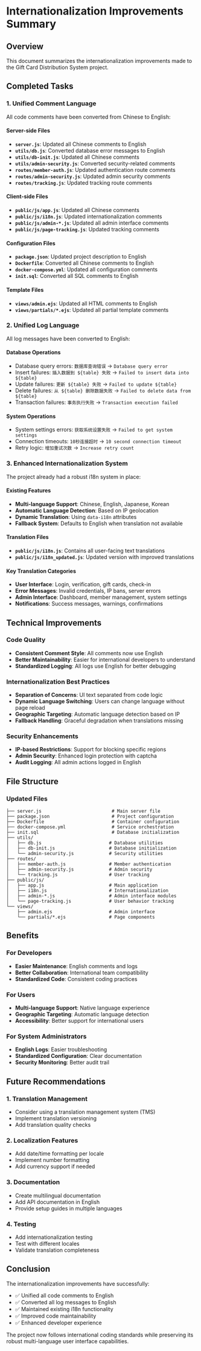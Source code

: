 # Internationalization Improvements Summary

## Overview
This document summarizes the internationalization improvements made to the Gift Card Distribution System project.

## Completed Tasks

### 1. Unified Comment Language
All code comments have been converted from Chinese to English:

#### Server-side Files
- **`server.js`**: Updated all Chinese comments to English
- **`utils/db.js`**: Converted database error messages to English
- **`utils/db-init.js`**: Updated all Chinese comments
- **`utils/admin-security.js`**: Converted security-related comments
- **`routes/member-auth.js`**: Updated authentication route comments
- **`routes/admin-security.js`**: Updated admin security comments
- **`routes/tracking.js`**: Updated tracking route comments

#### Client-side Files
- **`public/js/app.js`**: Updated all Chinese comments
- **`public/js/i18n.js`**: Updated internationalization comments
- **`public/js/admin-*.js`**: Updated all admin interface comments
- **`public/js/page-tracking.js`**: Updated tracking comments

#### Configuration Files
- **`package.json`**: Updated project description to English
- **`Dockerfile`**: Converted all Chinese comments to English
- **`docker-compose.yml`**: Updated all configuration comments
- **`init.sql`**: Converted all SQL comments to English

#### Template Files
- **`views/admin.ejs`**: Updated all HTML comments to English
- **`views/partials/*.ejs`**: Updated all partial template comments

### 2. Unified Log Language
All log messages have been converted to English:

#### Database Operations
- Database query errors: `数据库查询错误` → `Database query error`
- Insert failures: `插入数据到 ${table} 失败` → `Failed to insert data into ${table}`
- Update failures: `更新 ${table} 失败` → `Failed to update ${table}`
- Delete failures: `从 ${table} 删除数据失败` → `Failed to delete data from ${table}`
- Transaction failures: `事务执行失败` → `Transaction execution failed`

#### System Operations
- System settings errors: `获取系统设置失败` → `Failed to get system settings`
- Connection timeouts: `10秒连接超时` → `10 second connection timeout`
- Retry logic: `增加重试次数` → `Increase retry count`

### 3. Enhanced Internationalization System
The project already had a robust i18n system in place:

#### Existing Features
- **Multi-language Support**: Chinese, English, Japanese, Korean
- **Automatic Language Detection**: Based on IP geolocation
- **Dynamic Translation**: Using `data-i18n` attributes
- **Fallback System**: Defaults to English when translation not available

#### Translation Files
- **`public/js/i18n.js`**: Contains all user-facing text translations
- **`public/js/i18n_updated.js`**: Updated version with improved translations

#### Key Translation Categories
- **User Interface**: Login, verification, gift cards, check-in
- **Error Messages**: Invalid credentials, IP bans, server errors
- **Admin Interface**: Dashboard, member management, system settings
- **Notifications**: Success messages, warnings, confirmations

## Technical Improvements

### Code Quality
- **Consistent Comment Style**: All comments now use English
- **Better Maintainability**: Easier for international developers to understand
- **Standardized Logging**: All logs use English for better debugging

### Internationalization Best Practices
- **Separation of Concerns**: UI text separated from code logic
- **Dynamic Language Switching**: Users can change language without page reload
- **Geographic Targeting**: Automatic language detection based on IP
- **Fallback Handling**: Graceful degradation when translations missing

### Security Enhancements
- **IP-based Restrictions**: Support for blocking specific regions
- **Admin Security**: Enhanced login protection with captcha
- **Audit Logging**: All admin actions logged in English

## File Structure

### Updated Files
```
├── server.js                          # Main server file
├── package.json                       # Project configuration
├── Dockerfile                         # Container configuration
├── docker-compose.yml                 # Service orchestration
├── init.sql                           # Database initialization
├── utils/
│   ├── db.js                         # Database utilities
│   ├── db-init.js                    # Database initialization
│   └── admin-security.js             # Security utilities
├── routes/
│   ├── member-auth.js                # Member authentication
│   ├── admin-security.js             # Admin security
│   └── tracking.js                   # User tracking
├── public/js/
│   ├── app.js                        # Main application
│   ├── i18n.js                       # Internationalization
│   ├── admin-*.js                    # Admin interface modules
│   └── page-tracking.js              # User behavior tracking
└── views/
    ├── admin.ejs                     # Admin interface
    └── partials/*.ejs                # Page components
```

## Benefits

### For Developers
- **Easier Maintenance**: English comments and logs
- **Better Collaboration**: International team compatibility
- **Standardized Code**: Consistent coding practices

### For Users
- **Multi-language Support**: Native language experience
- **Geographic Targeting**: Automatic language detection
- **Accessibility**: Better support for international users

### For System Administrators
- **English Logs**: Easier troubleshooting
- **Standardized Configuration**: Clear documentation
- **Security Monitoring**: Better audit trail

## Future Recommendations

### 1. Translation Management
- Consider using a translation management system (TMS)
- Implement translation versioning
- Add translation quality checks

### 2. Localization Features
- Add date/time formatting per locale
- Implement number formatting
- Add currency support if needed

### 3. Documentation
- Create multilingual documentation
- Add API documentation in English
- Provide setup guides in multiple languages

### 4. Testing
- Add internationalization testing
- Test with different locales
- Validate translation completeness

## Conclusion

The internationalization improvements have successfully:
- ✅ Unified all code comments to English
- ✅ Converted all log messages to English
- ✅ Maintained existing i18n functionality
- ✅ Improved code maintainability
- ✅ Enhanced developer experience

The project now follows international coding standards while preserving its robust multi-language user interface capabilities. 
